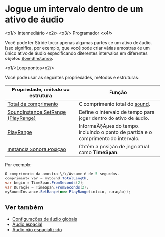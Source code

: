 # Jogue um intervalo dentro de um ativo de áudio

<x1\/> Intermediário <x2\/>
<x3\/> Programador <x4\/>

Você pode ter Stride tocar apenas algumas partes de um ativo de áudio. Isso significa, por exemplo, que você pode criar várias amostras de um único ativo de áudio especificando diferentes intervalos em diferentes objetos [SoundInstance](xref:Stride.Audio.SoundInstance).

<x1\/>Loop pontos<x2\/>

Você pode usar as seguintes propriedades, métodos e estruturas:

| Propriedade, método ou estrutura | Função |
|---------|-----------|
| [Total de comprimento](xref:Stride.Audio.SoundBase.TotalLength) | O comprimento total do [sound](xref:Stride.Audio.Sound). |
| [SoundInstance.SetRange (PlayRange)](xref:Stride.Audio.SoundInstance.SetRange(Stride.Media.PlayRange)) | Define o intervalo de tempo para jogar dentro do ativo de áudio. |
| [PlayRange](xref:Stride.Media.PlayRange) | InformaÃ§Ãμes do tempo, incluindo o ponto de partida e o comprimento do intervalo. |
| [Instância Sonora.Posição](xref:Stride.Audio.SoundInstance.Position) | Obtém a posição de jogo atual como **TimeSpan**. |

Por exemplo:

```cs
O comprimento da amostra \/\/Assume é de 5 segundos.
comprimento var = mySound.TotalLength;
var begin = TimeSpan.FromSeconds(2);
var Duração = TimeSpan.FromSeconds(2);
mySoundInstance.SetRange(new PlayRange(início, duração));
```

## Ver também
* [Configurações de áudio globais](global-audio-settings.md)
* [Áudio espacial](spatialized-audio.md)
* [Áudio não espacializado](non-spatialized-audio.md)